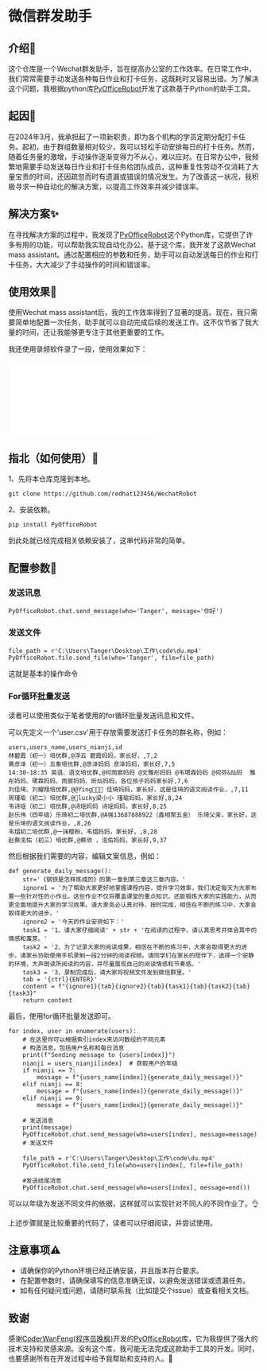 # 微信群发助手

## 介绍🎈

这个仓库是一个Wechat群发助手，旨在提高办公室的工作效率。在日常工作中，我们常常需要手动发送各种每日作业和打卡任务，这既耗时又容易出错。为了解决这个问题，我根据python库[PyOfficeRobot](https://github.com/CoderWanFeng/PyOfficeRobot)开发了这款基于Python的助手工具。

## 起因🎁

在2024年3月，我承担起了一项新职责，即为各个机构的学员定期分配打卡任务。起初，由于群组数量相对较少，我可以轻松手动安排每日的打卡任务。然而，随着任务量的激增，手动操作逐渐变得力不从心，难以应对。在日常办公中，我频繁地需要手动发送每日作业和打卡任务给团队成员，这种重复性劳动不仅消耗了大量宝贵的时间，还因疏忽而时有遗漏或错误的情况发生。为了改善这一状况，我积极寻求一种自动化的解决方案，以提高工作效率并减少错误率。

## 解决方案✨

在寻找解决方案的过程中，我发现了[PyOfficeRobot](https://github.com/CoderWanFeng/PyOfficeRobot)这个Python库，它提供了许多有用的功能，可以帮助我实现自动化办公。基于这个库，我开发了这款Wechat mass assistant。通过配置相应的参数和任务，助手可以自动发送每日的作业和打卡任务，大大减少了手动操作的时间和错误率。

## 使用效果🎃

使用Wechat mass assistant后，我的工作效率得到了显著的提高。现在，我只需要简单地配置一次任务，助手就可以自动完成后续的发送工作。这不仅节省了我大量的时间，还让我能够更专注于其他更重要的工作。

我还使用录频软件录了一段，使用效果如下：

<iframe src="//player.bilibili.com/player.html?isOutside=true&aid=112455879952896&bvid=BV1aXMmeCEkR&cid=500001548730309&p=1" scrolling="no" border="0" frameborder="no" framespacing="0" allowfullscreen="true"></iframe>

## 指北（如何使用）📐

1、先将本仓库克隆到本地。

```
git clone https://github.com/redhat123456/WechatRobot
```

2、安装依赖。

```
pip install PyOfficeRobot
```

到此处就已经完成相关依赖安装了，这串代码非常的简单。

## 配置参数📝

### 发送讯息

```
PyOfficeRobot.chat.send_message(who='Tanger', message='你好')
```

### 发送文件

```
file_path = r'C:\Users\Tanger\Desktop\工作\code\du.mp4'
PyOfficeRobot.file.send_file(who='Tanger', file=file_path)
```

这就是基本的操作命令

### For循环批量发送

读者可以使用类似于笔者使用的for循环批量发送讯息和文件。

可以先定义一个'user.csv'用于存放需要发送打卡任务的群名称，例如：

```
users,users_name,users_nianji,id
林碧霞（初一）培优群,@浮云 碧霞妈妈，家长好，,7,2
黄彦泽（初一）五象培优群,@彦泽妈妈 彦泽妈妈，家长好,7,5
14:30-18:35 英语、语文培优群,@何雨宸妈妈 @文雅彤妈妈 @韦珺霖妈妈 @何芬&灿妈  雅彤妈妈、珺霖妈妈、雨宸妈妈、昕灿妈妈，各位孩子妈妈家长好,7,6
刘佳琦、刘耀翔培优群,@@Ying🍻🍻🍻 佳琦妈妈，家长好，这是佳琦的语文阅读作业，,7,11
周瑾瑜（初二）培优群,@lucky梁小小 瑾瑜妈妈，家长好,8,24
韦诗瑶（初二）培优群,@诗瑶妈妈 诗瑶妈妈，家长好,8,25
赵乐伟（四年级）乐琦初二培优群,@A强13687888922（鑫相聚五金） 乐琦父亲，家长好，这是乐琦的语文阅读作业，,8,26
韦熠初二培优群,@一抹樱粉，韦熠妈妈，家长好，,8,28
赵蔡洺佑（初三）培优群,@蔡欣 ，洺佑妈妈，家长好,9,37
```

然后根据我们需要的内容，编辑文案信息，例如：

```
def generate_daily_message():
    str='《钢铁是怎样炼成的》的第一章到第三章这三章内容。'
    ignore1 = '为了帮助大家更好地掌握课程内容，提升学习效率，我们决定每天为大家布置一些针对性的小作业。这些作业不仅将覆盖课堂的重点知识，还能锻炼大家的实践能力，从而更全面地提升大家的学习效果。请大家务必认真对待，按时完成，相信在不断的练习中，大家会取得更大的进步。'
    ignore2 = '今天的作业安排如下：'
    task1 = '1、请大家仔细阅读' + str + '在阅读的过程中，请认真思考并体会其中的情感和寓意。'
    task2 = '2、为了记录大家的阅读成果，相信在不断的练习中，大家会取得更大的进步。请家长协助使用手机录制一段2分钟的阅读视频。请同学们在家长的陪伴下，选择一个安静的环境，大声朗读所阅读的内容，并尽量展现自己的阅读情感和节奏感。'
    task3 = '3、录制完成后，请大家将视频文件发到微信群里。'
    tab = '{ctrl}{ENTER}'
    content = f"{ignore1}{tab}{ignore2}{tab}{task1}{tab}{task2}{tab}{task3}"
    return content
```

最后，使用for循环批量发送即可。

```
for index, user in enumerate(users):
    # 在这里你可以根据索引index来访问数组的不同元素
    # 构造消息，包括用户名称和每日消息
    print(f"Sending message to {users[index]}")
    nianji = users_nianji[index]  # 获取用户的年级
    if nianji == 7:
        message = f"{users_name[index]}{generate_daily_message()}"
    elif nianji == 8:
        message = f"{users_name[index]}{generate_daily_message()}"
    elif nianji == 9:
        message = f"{users_name[index]}{generate_daily_message()}"
    
    # 发送消息
    print(message)
    PyOfficeRobot.chat.send_message(who=users[index], message=message)
    # 发送文件

    file_path = r'C:\Users\Tanger\Desktop\工作\code\du.mp4'
    PyOfficeRobot.file.send_file(who=users[index], file=file_path)
    
    #发送结尾消息
    PyOfficeRobot.chat.send_message(who=users[index], message=end())
```
可以以年级为发送不同文件的依据，这样就可以实现针对不同人的不同作业了。👌

上述步骤就是比较重要的代码了，读者可以仔细阅读，并尝试使用。

## 注意事项⚠

- 请确保你的Python环境已经正确安装，并且版本符合要求。
- 在配置参数时，请确保填写的信息准确无误，以避免发送错误或遗漏任务。
- 如有任何疑问或问题，请随时联系我（比如提交个issue）或查看相关文档。

## 致谢

感谢[CoderWanFeng(程序员晚枫)](https://github.com/CoderWanFeng)开发的[PyOfficeRobot](https://github.com/CoderWanFeng/PyOfficeRobot)库，它为我提供了强大的技术支持和灵感来源。没有这个库，我可能无法完成这款助手工具的开发。同时，也要感谢所有在开发过程中给予我帮助和支持的人。🎉
